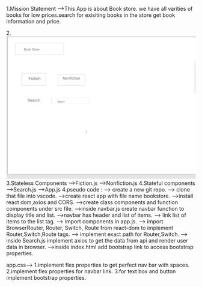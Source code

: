 
1.Mission Statement
-->This App is  about Book store.
we have all varities of books for low prices.search for exisiting books in the store get book information and price.

2.![wireframe](./Screen%20Shot%202020-04-24%20at%202.22.17%20PM.png)
3.Stateless Components
-->Fiction.js
-->Nonfiction.js
4.Stateful components
-->Search.js
-->App.js
4.pseudo code :
 --> create a new git repo.
 --> clone that file into vscode.
 -->create react app with file name bookstore.
 -->install react dom,axios and CORS.
 -->create class components and function components under src file.
 -->inside navbar.js create navbar function to display title and list.
 -->navbar has header and list of items.
 --> link  list of items to the list tag.
 --> import components in app.js.
 --> import BrowserRouter, Router, Switch, Route from react-dom to implement Router,Switch,Route tags.
--> implement exact path for Router,Switch.
--> inside Search.js implement axios to get the data from api and render user data in browser.
-->inside index.html add bootstrap link to access bootstrap properties.

 
 app.css--> 1.implement  flex properties to get perfect nav bar with spaces.
 2.implement  flex properties for  navbar link.
 3.for text box and button implement bootstrap properties. 


 